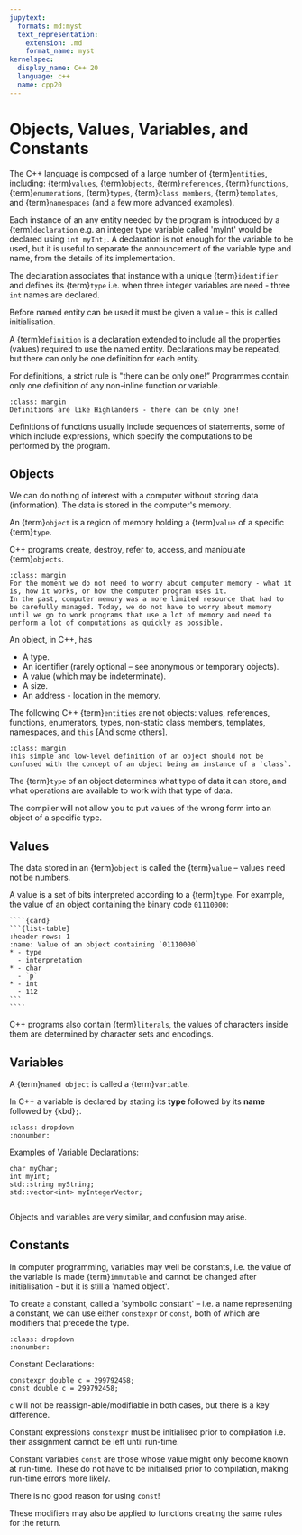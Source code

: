 ```yaml
---
jupytext:
  formats: md:myst
  text_representation:
    extension: .md
    format_name: myst
kernelspec:
  display_name: C++ 20
  language: c++
  name: cpp20
---
```


# Objects, Values, Variables, and Constants

The C++ language is composed of a large number of {term}`entities`, including: {term}`values`, {term}`objects`, {term}`references`, {term}`functions`, {term}`enumerations`, {term}`types`, {term}`class members`, {term}`templates`, and {term}`namespaces` (and a few more advanced examples).

Each instance of an any entity needed by the program is introduced by a {term}`declaration` e.g. an integer type variable called 'myInt' would be declared using `int myInt;`. A declaration is not enough for the variable to be used, but it is useful to separate the announcement of the variable type and name, from the details of its implementation.

The declaration associates that instance with a unique {term}`identifier` and defines its {term}`type` i.e. when three integer variables are need - three `int` names are declared.

Before named entity can be used it must be given a value - this is called initialisation. 

A {term}`definition` is a declaration extended to include all the properties (values) required to use the named entity. Declarations may be repeated, but there can only be one definition for each entity. 

For definitions, a strict rule is "there can be only one!” Programmes contain only one definition of any non-inline function or variable.
```{Tip}
:class: margin
Definitions are like Highlanders - there can be only one!
```
Definitions of functions usually include sequences of statements, some of which include expressions, which specify the computations to be performed by the program.


## Objects

We can do nothing of interest with a computer without storing data (information). The data is stored in the computer's memory.

An {term}`object` is a region of memory holding a {term}`value` of a specific {term}`type`.

C++ programs create, destroy, refer to, access, and manipulate {term}`objects`.

```{note}
:class: margin
For the moment we do not need to worry about computer memory - what it is, how it works, or how the computer program uses it.
In the past, computer memory was a more limited resource that had to be carefully managed. Today, we do not have to worry about memory until we go to work programs that use a lot of memory and need to perform a lot of computations as quickly as possible.
```

An object, in C++, has
* A type.
* An identifier (rarely optional – see anonymous or temporary objects).
* A value (which may be indeterminate).
* A size.
* An address - location in the memory.

The following C++ {term}`entities` are not objects: values, references, functions, enumerators, types, non-static class members, templates, namespaces, and `this` [And some others].
```{note}
:class: margin
This simple and low-level definition of an object should not be confused with the concept of an object being an instance of a `class`.
```
The {term}`type` of an object determines what type of data it can store, and what operations are available to work with that type of data. 

The compiler will not allow you to put values of the wrong form into an object of a specific type.

## Values

The data stored in an {term}`object` is called the {term}`value` – values need not be numbers. 

A value is a set of bits interpreted according to a {term}`type`. For example, the value of an object containing the binary code `01110000`:
`````{admonition} Type Interpretation of Values
````{card} 
```{list-table}
:header-rows: 1
:name: Value of an object containing `01110000`
* - type
  - interpretation
* - char
  - `p`
* - int
  - 112
```
````
`````

C++ programs also contain {term}`literals`, the values of characters inside them are determined by character sets and encodings.

## Variables

A {term}`named object` is called a {term}`variable`.

In C++ a variable is declared by stating its **type** followed by its **name** followed by {kbd}`;`. 

`````{syntax-start} Variable Declarations
:class: dropdown
:nonumber:
````` 
Examples of Variable Declarations:
```{code-block}
char myChar;
int myInt;
std::string myString;
std::vector<int> myIntegerVector;
```
`````{syntax-end}
````` 
Objects and variables are very similar, and confusion may arise. 

## Constants

In computer programming, variables may well be constants, i.e. the value of the variable is made {term}`immutable` and cannot be changed after initialisation - but it is still a 'named object'.

To create a constant, called a 'symbolic constant' – i.e. a name representing a constant, we can use either `constexpr` or `const`, both of which are modifiers that precede the type.
`````{syntax-start} Constant Declarations
:class: dropdown
:nonumber:
`````
Constant Declarations:
```{code-block}
constexpr double c = 299792458;
const double c = 299792458;
```
`c` will not be reassign-able/modifiable in both cases, but there is a key difference.

Constant expressions `constexpr` must be initialised prior to compilation i.e. their assignment cannot be left until run-time.

Constant variables `const` are those whose value might only become known at run-time. These do not have to be initialised prior to compilation, making run-time errors more likely. 

There is no good reason for using `const`!

These modifiers may also be applied to functions creating the same rules for the return.
`````{syntax-end}
`````







